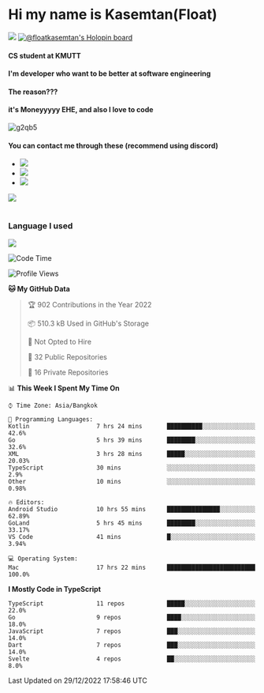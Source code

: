 # Hi my name is Kasemtan(Float)
![](https://64.media.tumblr.com/9c2a8f831efe8da556ffbf89cebb52c9/b86c1ab833a37e32-93/s1280x1920/d000dc22f75df64be2bc150f5fa69c4f6df6bb07.gifv)
[![@floatkasemtan's Holopin board](https://holopin.me/floatkasemtan)](https://holopin.io/@floatkasemtan)
#### CS student at KMUTT
#### I'm developer who want to be better at software engineering
#### The reason???
#### it's Moneyyyyy EHE, and also I love to code
![g2qb5](https://user-images.githubusercontent.com/69688279/175812510-9235eaf7-72f7-40d3-b163-56efa9aa5c6b.gif)

#### You can contact me through these (recommend using discord)
- [![](https://img.shields.io/badge/Discord-5865F2?logo=Discord&logoColor=white)](https://discordapp.com/users/278155096225742848)
- [![](https://img.shields.io/badge/Facebook-1877F2?logo=facebook&logoColor=white)](https://www.facebook.com/float.teavasirichokchai/)
- [![](https://img.shields.io/badge/linkedin-0A66C2?logo=linkedin&logoColor=white)](https://www.linkedin.com/in/kasemtan-teavasirichokchai-975531227/)

[![](https://github-readme-stats.vercel.app/api?username=FloatKasemtan&show_icons=true&theme=nightowl)]()
#
### Language I used
[![](https://github-readme-stats.vercel.app/api/top-langs/?username=FloatKasemtan&layout=compact&theme=nightowl)]()
<!--START_SECTION:waka-->
![Code Time](http://img.shields.io/badge/Code%20Time-866%20hrs%2040%20mins-blue)

![Profile Views](http://img.shields.io/badge/Profile%20Views-6-blue)

**🐱 My GitHub Data** 

> 🏆 902 Contributions in the Year 2022
 > 
> 📦 510.3 kB Used in GitHub's Storage 
 > 
> 🚫 Not Opted to Hire
 > 
> 📜 32 Public Repositories 
 > 
> 🔑 16 Private Repositories  
 > 
📊 **This Week I Spent My Time On** 

```text
⌚︎ Time Zone: Asia/Bangkok

💬 Programming Languages: 
Kotlin                   7 hrs 24 mins       ██████████░░░░░░░░░░░░░░░   42.6% 
Go                       5 hrs 39 mins       ████████░░░░░░░░░░░░░░░░░   32.6% 
XML                      3 hrs 28 mins       █████░░░░░░░░░░░░░░░░░░░░   20.03% 
TypeScript               30 mins             ░░░░░░░░░░░░░░░░░░░░░░░░░   2.9% 
Other                    10 mins             ░░░░░░░░░░░░░░░░░░░░░░░░░   0.98%

🔥 Editors: 
Android Studio           10 hrs 55 mins      ███████████████░░░░░░░░░░   62.89% 
GoLand                   5 hrs 45 mins       ████████░░░░░░░░░░░░░░░░░   33.17% 
VS Code                  41 mins             █░░░░░░░░░░░░░░░░░░░░░░░░   3.94%

💻 Operating System: 
Mac                      17 hrs 22 mins      █████████████████████████   100.0%

```

**I Mostly Code in TypeScript** 

```text
TypeScript               11 repos            █████░░░░░░░░░░░░░░░░░░░░   22.0% 
Go                       9 repos             ████░░░░░░░░░░░░░░░░░░░░░   18.0% 
JavaScript               7 repos             ███░░░░░░░░░░░░░░░░░░░░░░   14.0% 
Dart                     7 repos             ███░░░░░░░░░░░░░░░░░░░░░░   14.0% 
Svelte                   4 repos             ██░░░░░░░░░░░░░░░░░░░░░░░   8.0%

```



 Last Updated on 29/12/2022 17:58:46 UTC
<!--END_SECTION:waka-->
<!--
**FloatKasemtan/FloatKasemtan** is a ✨ _special_ ✨ repository because its `README.md` (this file) appears on your GitHub profile.

Here are some ideas to get you started:

- 🔭 I’m currently working on ...
- 🌱 I’m currently learning ...
- 👯 I’m looking to collaborate on ...
- 🤔 I’m looking for help with ...
- 💬 Ask me about ...
- 📫 How to reach me: ...
- 😄 Pronouns: ...
- ⚡ Fun fact: ...
-->
